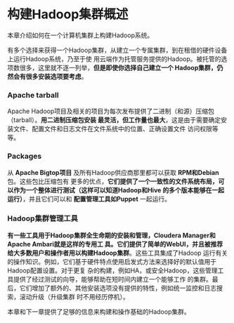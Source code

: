 构建Hadoop集群概述
=================================================================================
本章介绍如何在一个计算机集群上构建Hadoop系统。

有多个选择来获得一个Hadoop集群，从建立一个专属集群，到在租借的硬件设备上运行Hadoop系统，乃至于使
用云端作为托管服务提供的Hadoop。被托管的选项数很多，这里就不逐一列举，**但是即使你选择自己建立一个
Hadoop集群，仍然会有很多安装选项要考虑**。

### Apache tarball
Apache Hadoop项目及相关的项目为每次发布提供了二进制（和源）压缩包（tarball）。**用二进制压缩包安装
最灵活，但工作量也最大**，这是由于需要确定安装文件、配置文件和日志文件在文件系统中的位置、正确设置文件
访问权限等等。

### Packages
从 **Apache Bigtop项目** 及所有Hadoop供应商那里都可以获取 **RPM和Debian** 包。这些包比压缩包有
更多的优点，**它们提供了一个一致性的文件系统布局，可以作为一个整体进行测试（这样可以知道Hadoop和Hive
的多个版本能够在一起运行）**，并且它们可以和 **配置管理工具如Puppet** 一起运行。

### Hadoop集群管理工具
**有一些工具用于Hadoop集群全生命期的安装和管理，Cloudera Manager和Apache Ambari就是这样的专用工
具。它们提供了简单的WebUI，并且被推荐给大多数用户和操作者用以构建Hadoop集群**。这些工具集成了Hadoop
运行有关的操作知识。例如，它们基于硬件特点使用启发式方法来选择好的默认值用于Hadoop配置设置。对于更复
杂的构建，例如HA，或安全Hadoop，这些管理工具提供了经过测试的向导，能够帮助在短时间内建立一个能够工作
的集群。最后，它们增加了额外的、其他安装选项没有提供的特性，例如统一监控和日志搜索，滚动升级（升级集群
时不用经历停机）。

本章和下一章提供了足够的信息来构建和操作基础的Hadoop集群。
